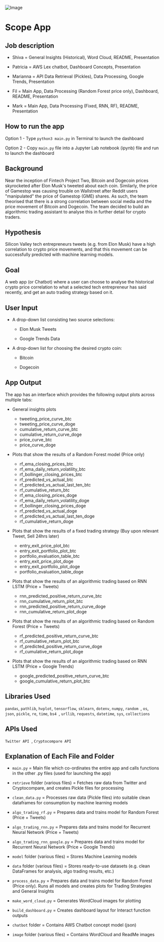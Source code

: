 
![Image](https://raw.githubusercontent.com/filprager/fintech_project_two/layout/image/Etm4yFZUcAAoN5u.jpeg)


# Scope App


## Job description

- Shiva = General Insights (Historical), Word Cloud, README, Presentation

- Patricia = AWS Lex chatbot, Dashboard Concepts, Presentation

- Marianna = API Data Retrieval (Pickles), Data Processing, Google Trends, Presentation

- Fil = Main App, Data Processing (Random Forest price only), Dashboard, README, Presentation

- Mark = Main App, Data Processing (Fixed, RNN, RF), README, Presentation


## How to run the app

Option 1 - Type `python3 main.py` in Terminal to launch the dashboard

Option 2 - Copy `main.py` file into a Jupyter Lab notebook (ipynb) file and run to launch the dashboard


## Background
Near the inception of Fintech Project Two, Bitcoin and Dogecoin prices skyrocketed after Elon Musk's tweeted about each coin. Similarly, the price of Gamestop was causing trouble on Wallstreet after Reddit users "manipulated" the price of Gamestop (GME) shares. As such, the team theorised that there is a strong correlation between social media and the price movement of Bitcoin and Dogecoin.  The team decided to build an algorithmic trading assistant to analyse this in further detail for crypto traders.


## Hypothesis
Silicon Valley tech entrepreneurs tweets (e.g. from Elon Musk) have a high correlation to crypto price movements, and that this movement can be successfully predicted with machine learning models. 


## Goal
A web app (or Chatbot) where a user can choose to analyse the historical crypto price correlation to what a selected tech entrepreneur has said recently, and get an auto trading strategy based on it.


## User Input

- A drop-down list consisting two source selections:

     - Elon Musk Tweets

     - Google Trends Data
     

- A drop-down list for choosing the desired crypto coin:

     - Bitcoin

     - Dogecoin
     

## App Output

The app has an interface which provides the following output plots across multiple tabs:

- General insights plots
    - tweeting_price_curve_btc
    - tweeting_price_curve_doge
    - cumulative_return_curve_btc
    - cumulative_return_curve_doge
    - price_curve_btc
    - price_curve_doge

- Plots that show the results of a Random Forest model (Price only)
    - rf_ema_closing_prices_btc
    - rf_ema_daily_return_volatility_btc
    - rf_bollinger_closing_prices_btc
    - rf_predicted_vs_actual_btc
    - rf_predicted_vs_actual_last_ten_btc
    - rf_cumulative_return_btc
    - rf_ema_closing_prices_doge
    - rf_ema_daily_return_volatility_doge
    - rf_bollinger_closing_prices_doge
    - rf_predicted_vs_actual_doge
    - rf_predicted_vs_actual_last_ten_doge
    - rf_cumulative_return_doge

- Plots that show the results of a fixed trading strategy (Buy upon relevant Tweet, Sell 24hrs later)
    - entry_exit_price_plot_btc
    - entry_exit_portfolio_plot_btc
    - portfolio_evaluation_table_btc
    - entry_exit_price_plot_doge
    - entry_exit_portfolio_plot_doge
    - portfolio_evaluation_table_doge

- Plots that show the results of an algorithmic trading based on RNN LSTM (Price + Tweets)
    - rnn_predicted_positive_return_curve_btc
    - rnn_cumulative_return_plot_btc
    - rnn_predicted_positive_return_curve_doge
    - rnn_cumulative_return_plot_doge

- Plots that show the results of an algorithmic trading based on Random Forest (Price + Tweets)
    - rf_predicted_positive_return_curve_btc
    - rf_cumulative_return_plot_btc
    - rf_predicted_positive_return_curve_doge
    - rf_cumulative_return_plot_doge

- Plots that show the results of an algorithmic trading based on RNN LSTM (Price + Google Trends)
    - google_predicted_positive_return_curve_btc
    - google_cumulative_return_plot_btc




## Libraries Used

`pandas`, `pathlib`, `hvplot`, `tensorflow`, `sklearn`, `dotenv`, `numpy`, `random `, `os`, `json`, `pickle`, `re`, `time`, `bs4 `, `urllib`, `requests`, `datetime`, `sys`, `collections`



## APIs Used

`Twitter API `, `Cryptocompare API`



## Explanation of Each File and Folder 

- `main.py` = Main file which co-ordinates the entire app and calls functions in the other .py files (used for launching the app)

- `retrieve` folder (various files) = Fetches raw data from Twitter and Cryptocompare, and creates Pickle files for processing

- `clean_data.py` = Processes raw data (Pickle files) into suitable clean dataframes for consumption by machine learning models

- `algo_trading_rf.py` = Prepares data and trains model for Random Forest (Price + Tweets)

- `algo_trading_rnn.py` = Prepares data and trains model for Recurrent Neural Network (Price + Tweets)

- `algo_trading_rnn_google.py` = Prepares data and trains model for Recurrent Neural Network (Price + Google Trends)

- `model` folder (various files) = Stores Machine Learning models

- `data` folder (various files) = Stores ready-to-use datasets (e.g. clean DataFrames for analysis, algo trading results, etc.)

- `process_data.py` = Prepares data and trains model for Random Forest (Price only).  Runs all models and creates plots for Trading Strategies and General Insights

- `make_word_cloud.py` = Generates WordCloud images for plotting

- `build_dashboard.py` = Creates dashboard layout for Interact function outputs

- `chatbot` folder = Contains AWS Chatbot concept model (json)

- `image` folder (various files) = Contains WordCloud and ReadMe images


